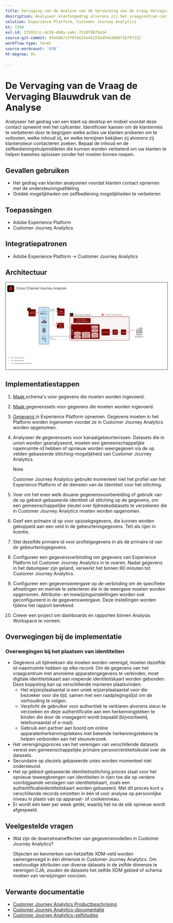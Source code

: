 ```yaml
---
title: Vervaging van de Analyse van de Vervorming van de vraag Vervaging
description: Analyseer klantengedrag alvorens zij het vraagcentrum contacteren.
solution: Experience Platform, Customer Journey Analytics
kt: 7209
exl-id: 13593c1c-4c58-4b8a-aa6c-7530fd679a14
source-git-commit: 9fe9d67c5f97b633e45155bd54e2006f1b797332
workflow-type: tm+mt
source-wordcount: '639'
ht-degree: 0%

---
```


# De Vervaging van de Vraag de Vervaging Blauwdruk van de Analyse

Analyseer het gedrag van een klant op desktop en mobiel voordat deze contact opneemt met het callcenter. Identificeer kansen om de klantenreis te verbeteren door te begrijpen welke acties uw klanten proberen om te voltooien, welke inhoud zij, en welke termijnen bekijken zij alvorens zij klantensteun contacteren zoeken. Bepaal de inhoud en de zelfbedieningshulpmiddelen die kunnen worden verbeterd om uw klanten te helpen kwesties oplossen zonder het moeten binnen roepen.

## Gevallen gebruiken

* Het gedrag van klanten analyseren voordat klanten contact opnemen met de ondersteuningsafdeling
* Ontdek mogelijkheden om zelfbediening mogelijkheden te verbeteren

## Toepassingen

* Adobe Experience Platform
* Customer Journey Analytics

## Integratiepatronen

* Adobe Experience Platform → Customer Journey Analytics

## Architectuur

<img src="assets/CJA.svg" alt="Referentiearchitectuur voor de Customer Journey Analytics Blueprint" style="border:1px solid #4a4a4a" />

## Implementatiestappen

1. [Maak ](https://experienceleague.adobe.com/docs/platform-learn/tutorials/schemas/create-a-schema.html) schema&#39;s voor gegevens die moeten worden ingevoerd.
1. [Maak ](https://experienceleague.adobe.com/docs/platform-learn/tutorials/data-ingestion/create-datasets-and-ingest-data.html) gegevenssets voor gegevens die moeten worden ingevoerd.
1. [Gegevens ](https://experienceleague.adobe.com/?recommended=ExperiencePlatform-D-1-2020.1.dataingestion) in Experience Platform opnemen.
Gegevens moeten in het Platform worden ingenomen voordat ze in Customer Journey Analytics worden opgenomen.
1. Analyseer de gegevenssets voor kanaalgebeurtenissen.
Datasets die in union worden geanalyseerd, moeten een gemeenschappelijke naamruimte-id hebben of opnieuw worden weergegeven via de op velden gebaseerde stitching-mogelijkheid van Customer Journey Analytics. 

   >[!NOTE]
   >
   >Customer Journey Analytics gebruikt momenteel niet het profiel van het Experience Platform of de diensten van de Identiteit voor het stitching.

1. Voer om het even welk douane gegevensvoorbereiding of gebruik van de op gebied-gebaseerde identiteit uit stitching op de gegevens, om een gemeenschappelijke sleutel over tijdreeksdatasets te verzekeren die in Customer Journey Analytics moeten worden opgenomen.
1. Geef een primaire id op voor opzoekgegevens, die kunnen worden gekoppeld aan een veld in de gebeurtenisgegevens. Telt als rijen in licentie.
1. Stel dezelfde primaire id voor profielgegevens in als de primaire id van de gebeurtenisgegevens.
1. Configureer een gegevensverbinding om gegevens van Experience Platform tot Customer Journey Analytics in te voeren. Nadat gegevens in het datumpeer zijn geland, verwerkt het binnen 90 minuten tot Customer Journey Analytics.
1. Configureer een gegevensweergave op de verbinding om de specifieke afmetingen en metriek te selecteren die in de weergave moeten worden opgenomen. Attributie- en toewijzingsinstellingen worden ook geconfigureerd in de gegevensweergave. Deze instellingen worden tijdens het rapport berekend.
1. Creeer een project om dashboards en rapporten binnen Analysis Workspace te vormen.

## Overwegingen bij de implementatie

### Overwegingen bij het plaatsen van identiteiten

* Gegevens uit tijdreeksen die moeten worden verenigd, moeten dezelfde id-naamruimte hebben op elke record. Om de gegevens van het vraagcentrum met anonieme apparatengegevens te verbinden, moet digitale identiteitskaart aan roepende identiteitskaart worden gebonden. Deze koppeling kan op verschillende manieren plaatsvinden:
   * Het wijzerplaataantal is een uniek wijzerplaataantal voor die bezoeker voor die tijd, samen met een raadplegingslijst om de verhouding te volgen.
   * Verplicht de gebruiker voor authentiek te verklaren alvorens steun te verzoeken en deze authentificatie aan een herkenningsteken te binden die door de vraagagent wordt bepaald (bijvoorbeeld, telefoonaantal of e-mail).
   * Gebruik een partner aan boord om online apparatenherkenningstekens met bekende herkenningstekens te helpen verbonden aan het steunverzoek.
* Het verenigingsproces van het verenigen van verschillende datasets vereist een gemeenschappelijke primaire persoon/entiteitsleutel over de datasets.
* Secundaire op sleutels gebaseerde unies worden momenteel niet ondersteund.
* Het op gebied-gebaseerde identiteitsstitching proces staat voor het opnieuw teweegbrengen van identiteiten in rijen toe die op verdere voorbijgaande verslagen van identiteitskaart, zoals een authentificatieidentiteitskaart worden gebaseerd. Met dit proces kunt u verschillende records omzetten in één id voor analyse op persoonlijke niveau in plaats van op apparaat- of cookieniveau.
* Er wordt één keer per week getikt, waarbij het na de stik opnieuw wordt afgespeeld.

## Veelgestelde vragen

* Wat zijn de downstreameffecten van gegevensmodellen in Customer Journey Analytics?

   Objecten en kenmerken van hetzelfde XDM-veld worden samengevoegd in één dimensie in Customer Journey Analytics. Om veelvoudige attributen van diverse datasets in de zelfde dimensie te verenigen CJA, zouden de datasets het zelfde XDM gebied of schema moeten van verwijzingen voorzien.

## Verwante documentatie

* [Customer Journey Analytics Productbeschrijving](https://helpx.adobe.com/legal/product-descriptions/customer-journey-analytics.html)
* [Customer Journey Analytics-documentatie](https://experienceleague.adobe.com/docs/customer-journey-analytics.html)
* [Customer Journey Analytics-zelfstudies](https://experienceleague.adobe.com/docs/customer-journey-analytics-learn/tutorials/overview.html)
